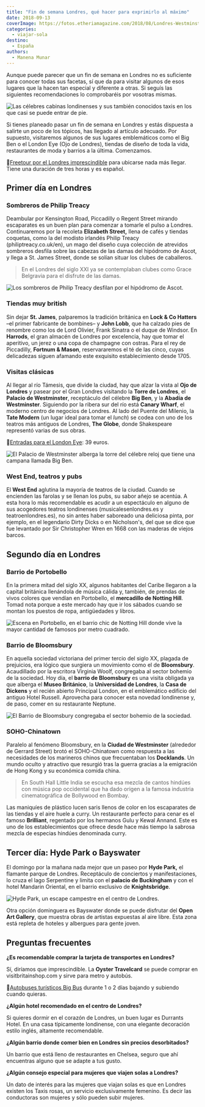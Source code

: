 ```yaml
---
title: "Fin de semana Londres, qué hacer para exprimirlo al máximo"
date: 2018-09-13
coverImage: https://fotos.etheriamagazine.com/2018/08/Londres-Westminster.jpg
categories: 
  - viajar-sola
destino: 
  - España
authors: 
  - Manena Munar
---
```


Aunque puede parecer que un fin de semana en Londres no es suficiente para conocer todas 
sus facetas, sí que da para visitar algunos de esos lugares que la hacen tan especial y 
diferente a otras. Si seguís las siguientes recomendaciones lo comprobaréis por vosotras 
mismas. 

![Las célebres cabinas londinenses y sus también conocidos taxis en los que casi se puede entrar de pie.](https://fotos.etheriamagazine.com/2018/08/Londres-taxi-y-cabina.jpg "Las célebres cabinas londinenses y sus también conocidos taxis en los que casi se puede entrar de pie.")

Si tienes planeado pasar un fin de semana en Londres y estás dispuesta a salirte un poco 
de los tópicos, has llegado al artículo adecuado. Por supuesto, visitaremos algunos de 
sus lugares emblemáticos como el Big Ben o el London Eye (Ojo de Londres), tiendas de 
diseño de toda la vida, restaurantes de moda y barrios a la última. Comenzamos. 

📍[Freetour por el Londres 
imprescindible](https://www.civitatis.com/es/londres/free-tour-londres/?aid=10211) para 
ubicarse nada más llegar. Tiene una duración de tres horas y es español. 

## Primer día en Londres

### Sombreros de Philip Treacy

Deambular por Kensington Road, Piccadilly o Regent Street mirando escaparates es un buen 
plan para comenzar a tomarle el pulso a Londres. Continuaremos por la recoleta 
**Elizabeth Street,** llena de cafés y tiendas coquetas, como la del modisto irlandés 
Philip Treacy (philiptreacy.co.uk/en), un mago del diseño cuya colección de atrevidos 
sombreros desfila sobre las cabezas de las damas del hipódromo de Ascot, y llega a St. 
James Street, donde se solían situar los clubes de caballeros. 

> En el Londres del siglo XXI ya se contemplaban clubes como Grace Belgravia para el 
> disfrute de las damas. 

![Los sombreros de Philip Treacy desfilan por el hipódromo de Ascot.](https://fotos.etheriamagazine.com/2018/08/Londres-Philip-Tracy.jpg "Los sombreros de Philip Treacy desfilan por el hipódromo de Ascot.")

### Tiendas muy british

Sin dejar **St. James**, palparemos la tradición británica en **Lock & Co Hatters** –el 
primer fabricante de bombines– y **John Lobb**, que ha calzado pies de renombre como los 
de Lord Olivier, Frank Sinatra o el duque de Windsor. En **Harrods**, el gran almacén de 
Londres por excelencia, hay que tomar el aperitivo, un jerez o una copa de champagne con 
ostras. Para el rey de Piccadilly, **Fortnum & Mason**, reservararemos el té de las 
cinco, cuyas delicadezas siguen afamando este exquisito establecimiento desde 1705. 

### Visitas clásicas

Al llegar al río Támesis, que divide la ciudad, hay que alzar la vista al **Ojo de 
Londres** y pasear por el Gran Londres visitando la **Torre de Londres**, el **Palacio 
de Westminster**, receptáculo del célebre **Big Ben**, y la **Abadía de Westminster**. 
Siguiendo por la ribera sur del río está **Canary Wharf**, el moderno centro de negocios 
de Londres. Al lado del Puente del Milenio, la **Tate Modern** (un lugar ideal para 
tomar el _lunch_) se codea con uno de los teatros más antiguos de Londres, **The 
Globe**, donde Shakespeare representó varias de sus obras. 

📍[Entradas para el London 
Eye](https://www.civitatis.com/es/londres/entradas-london-eye/): 39 euros. 

![El Palacio de Westminster alberga la torre del célebre reloj que tiene una campana llamada Big Ben.](https://fotos.etheriamagazine.com/2018/08/Londres-Big-Ben.jpg "El Palacio de Westminster alberga la torre del célebre reloj que tiene una campana llamada Big Ben.")

### West End, teatros y pubs

El **West End** aglutina la mayoría de teatros de la ciudad. Cuando se encienden las 
farolas y se llenan los pubs, su sabor añejo se acentúa. A esta hora lo más recomendable 
es acudir a un espectáculo en alguno de sus acogedores teatros londinenses 
(musicalesenlondres.es y teatroenlondres.es), no sin antes haber saboreado una deliciosa 
pinta, por ejemplo, en el legendario Dirty Dicks o en Nicholson's, del que se dice que 
fue levantado por Sir Christopher Wren en 1668 con las maderas de viejos barcos. 

## Segundo día en Londres

### Barrio de Portobello

En la primera mitad del siglo XX, algunos habitantes del Caribe llegaron a la capital 
británica llenándola de música cálida y, también, de prendas de vivos colores que 
vendían en Portobello, el **mercadillo de Notting Hill**. Tomad nota porque a este 
mercado hay que ir los sábados cuando se montan los puestos de ropa, antigüedades y 
libros. 

![Escena en Portobello, en el barrio chic de Notting Hill donde vive la mayor cantidad de famosos por metro cuadrado.](https://fotos.etheriamagazine.com/2018/08/Londres-Portobello.jpg "Escena en Portobello, en el barrio chic de Notting Hill donde vive la mayor cantidad de famosos por metro cuadrado.")

### Barrio de Bloomsbury

En aquella sociedad victoriana del primer tercio del siglo XX, plagada de prejuicios, 
era lógico que surgiera un movimiento como el de **Bloomsbury**. Acaudillado por la 
escritora Virginia Woolf, congregaba al sector bohemio de la sociedad. Hoy día, el 
**barrio de Bloomsbury** es una visita obligada ya que alberga el **Museo Británico**, 
la **Universidad de Londres**, la **Casa de Dickens** y el recién abierto Principal 
London, en el emblemático edificio del antiguo Hotel Russell. Aprovecha para conocer 
esta novedad londinense y, de paso, comer en su restaurante Neptune. 

![El Barrio de Bloomsbury congregaba el sector bohemio de la sociedad.](https://fotos.etheriamagazine.com/2018/08/Londres-Bloomsbury.jpg "El Barrio de Bloomsbury congregaba el sector bohemio de la sociedad.")

### SOHO-Chinatown

Paralelo al fenómeno Bloomsbury, en la **Ciudad de Westminster** (alrededor de Gerrard 
Street) brotó el SOHO-Chinatown como respuesta a las necesidades de los marineros chinos 
que frecuentaban los **Docklands**. Un mundo oculto y atractivo que resurgió tras la 
guerra gracias a la emigración de Hong Kong y su económica comida china. 

> En South Hall Little India se escucha esa mezcla de cantos hindúes con música pop 
> occidental que ha dado origen a la famosa industria cinematográfica de Bollywood en 
> Bombay. 

Las maniquíes de plástico lucen saris llenos de color en los escaparates de las tiendas 
y el aire huele a curry. Un restaurante perfecto para cenar es el famoso **Brilliant**, 
regentado por los hermanos Gulu y Kewal Annand. Este es uno de los establecimientos que 
ofrece desde hace más tiempo la sabrosa mezcla de especias hindúes denominada curry. 

## Tercer día: Hyde Park o Bayswater

El domingo por la mañana nada mejor que un paseo por **Hyde Park,** el flamante parque 
de Londres. Receptáculo de conciertos y manifestaciones, lo cruza el lago Serpentine y 
limita con el **palacio de Buckingham** y con el hotel Mandarin Oriental, en el barrio 
exclusivo de **Knightsbridge**. 

![Hyde Park, un escape campestre en el centro de Londres.](https://fotos.etheriamagazine.com/2018/08/LONDRES-HYDE-PARK.jpg "Hyde Park, un escape campestre en el centro de Londres.")

Otra opción dominguera es Bayswater donde se puede disfrutar del **Open Art Gallery**, 
que muestra obras de artistas expuestas al aire libre. Esta zona está repleta de hoteles 
y albergues para gente joven. 

## Preguntas frecuentes

**¿Es recomendable comprar la tarjeta de transportes en Londres?** 

Sí, diríamos que imprescindible. La **Oyster Travelcard** se puede comprar en 
visitbritainshop.com y sirve para metro y autobús. 

📍[Autobuses turísticos Big 
Bus](https://www.civitatis.com/es/londres/autobus-turistico-londres/?aid=10211) durante 
1 o 2 días bajando y subiendo cuando quieras. 

**¿Algún hotel recomendado en el centro de Londres?** 

Si quieres dormir en el corazón de Londres, un buen lugar es Durrants Hotel. En una casa 
típicamente londinense, con una elegante decoración estilo inglés, altamente 
recomendable. 

**¿Algún barrio donde comer bien en Londres sin precios desorbitados?** 

Un barrio que está lleno de restaurantes en Chelsea, seguro que ahí encuentras alguno 
que se adapte a tus gusto. 

**¿Algún consejo especial para mujeres que viajen solas a Londres?** 

Un dato de interés para las mujeres que viajan solas es que en Londres existen los Taxis 
rosas, un servicio exclusivamente femenino. Es decir las conductoras son mujeres y sólo 
pueden subir mujeres.

